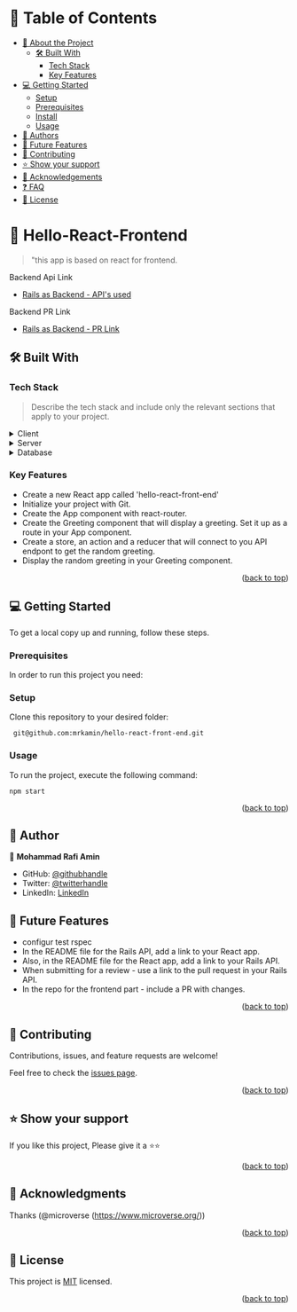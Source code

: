 <a name="readme-top"></a>

<!-- TABLE OF CONTENTS -->

# 📗 Table of Contents

- [📖 About the Project](#about-project)
  - [🛠 Built With](#built-with)
    - [Tech Stack](#tech-stack)
    - [Key Features](#key-features)
- [💻 Getting Started](#getting-started)
  - [Setup](#setup)
  - [Prerequisites](#prerequisites)
  - [Install](#install)
  - [Usage](#usage)
- [👥 Authors](#authors)
- [🔭 Future Features](#future-features)
- [🤝 Contributing](#contributing)
- [⭐️ Show your support](#support)
- [🙏 Acknowledgements](#acknowledgements)
- [❓ FAQ](#faq)
- [📝 License](#license)

<!-- PROJECT DESCRIPTION -->

# 📖 Hello-React-Frontend <a name="about-project"></a>

> "this app is based on react for frontend.

<summary>Backend Api Link</summary>
  <ul>
    <li><a href="http://localhost:3000/api/greeting">Rails as Backend - API's used</a></li>
  </ul>
</details>
<summary>Backend PR Link</summary>
  <ul>
    <li><a href="https://github.com/mrkamin/Hello-Rails-Back-End/pull/1">Rails as Backend - PR Link</a></li>
  </ul>
</details>


## 🛠 Built With <a name="built-with"></a>

### Tech Stack <a name="tech-stack"></a>

> Describe the tech stack and include only the relevant sections that apply to your project.

<details>
  <summary>Client</summary>
  <ul>
    <li><a href="https://react.dev/">React</a></li>
  </ul>
</details>

<details>
  <summary>Server</summary>
  <ul>
    <li><a href="http://localhost:3000/">Local</a></li>
  </ul>
</details>

<details>
<summary>Database</summary>
  <ul>
    <li><a href="http://localhost:3000/greetings/random">Rails as Backend - API's used</a></li>
  </ul>
</details>


### Key Features <a name="key-features"></a>

<!-- > Describe between 1-3 key features of the application. -->

- Create a new React app called 'hello-react-front-end'
- Initialize your project with Git.
- Create the App component with react-router.
- Create the Greeting component that will display a greeting. Set it up as a route in your App component.
- Create a store, an action and a reducer that will connect to you API endpont to get the random greeting.
- Display the random greeting in your Greeting component.

<p align="right">(<a href="#readme-top">back to top</a>)</p>

<!-- GETTING STARTED -->

## 💻 Getting Started <a name="getting-started"></a>

<!-- > Describe how a new developer could make use of your project. -->

To get a local copy up and running, follow these steps.

### Prerequisites

In order to run this project you need:

### Setup

Clone this repository to your desired folder:

```
 git@github.com:mrkamin/hello-react-front-end.git

```

### Usage

To run the project, execute the following command:

```
npm start

```

<p align="right">(<a href="#readme-top">back to top</a>)</p>

<!-- AUTHORS -->

## 👥 Author <a name="authors"></a>

<!-- > Mention all of the collaborators of this project. -->

👤 **Mohammad Rafi Amin**

- GitHub: [@githubhandle](https://github.com/mrkamin)
- Twitter: [@twitterhandle](https://twitter.com/Mohamma63974237)
- LinkedIn: [LinkedIn](https://www.linkedin.com/in/mohammad-rafi-amin-63b4319b/)

<!-- FUTURE FEATURES -->

## 🔭 Future Features <a name="future-features"></a>

<!-- > Describe 1 - 3 features you will add to the project. -->

- configur test rspec 
- In the README file for the Rails API, add a link to your React app.
- Also, in the README file for the React app, add a link to your Rails API.
- When submitting for a review - use a link to the pull request in your Rails API.
- In the repo for the frontend part - include a PR with changes.



<p align="right">(<a href="#readme-top">back to top</a>)</p>

<!-- CONTRIBUTING -->

## 🤝 Contributing <a name="contributing"></a>

Contributions, issues, and feature requests are welcome!

Feel free to check the [issues page](https://github.com/mrkamin/hello-react-front-end/issues).

<p align="right">(<a href="#readme-top">back to top</a>)</p>

<!-- SUPPORT -->

## ⭐️ Show your support <a name="support"></a>

If you like this project, Please give it a ⭐️⭐️

<p align="right">(<a href="#readme-top">back to top</a>)</p>

<!-- ACKNOWLEDGEMENTS -->

## 🙏 Acknowledgments <a name="acknowledgements"></a>

Thanks (@microverse (https://www.microverse.org/))

<p align="right">(<a href="#readme-top">back to top</a>)</p>

## 📝 License <a name="license"></a>

This project is [MIT](https://github.com/mrkamin/hello-react-front-end/blob/main/LICENSE) licensed.

<p align="right">(<a href="#readme-top">back to top</a>)</p>
